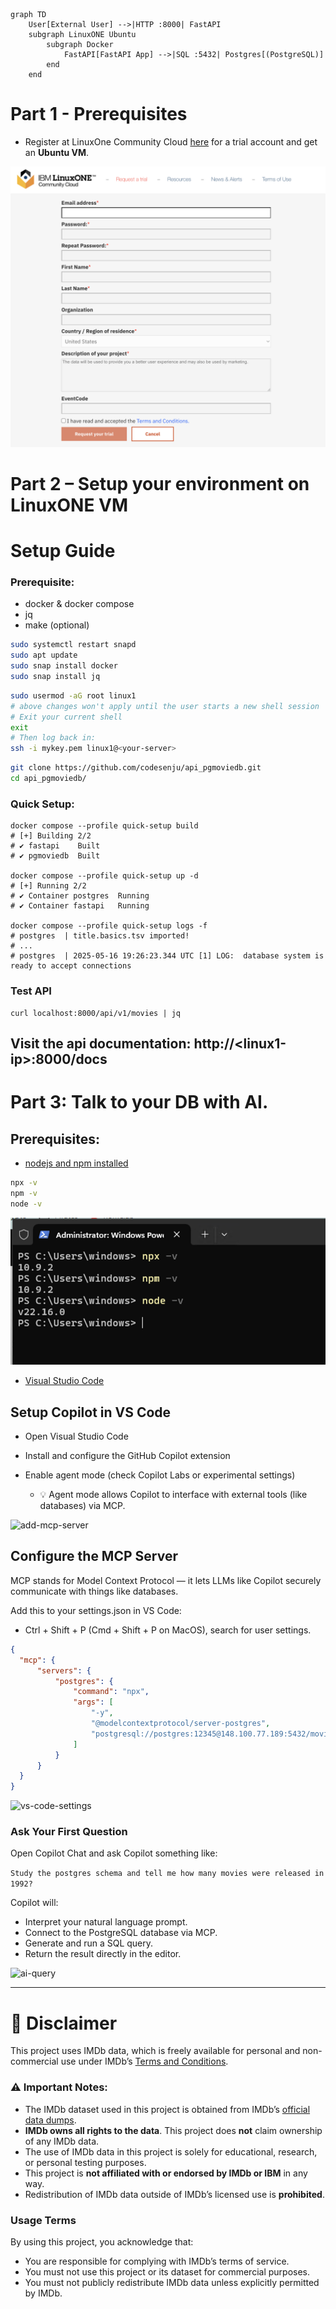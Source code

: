 
```mermaid

graph TD
    User[External User] -->|HTTP :8000| FastAPI
    subgraph LinuxONE Ubuntu
        subgraph Docker
            FastAPI[FastAPI App] -->|SQL :5432| Postgres[(PostgreSQL)]
        end
    end

```
# Part 1 - Prerequisites

* Register at LinuxOne Community Cloud <a href="https://linuxone.cloud.marist.edu/#/register?flag=VM" target="_blank"  rel="noopener noreferrer">here</a> for a trial account and get an **Ubuntu VM**.

![register](images/ibm_linuxone_register.png)

# Part 2 – Setup your environment on LinuxONE VM
# Setup Guide

### Prerequisite:
- docker & docker compose
- jq
- make (optional)
```bash
sudo systemctl restart snapd
sudo apt update
sudo snap install docker
sudo snap install jq
```
```bash
sudo usermod -aG root linux1
# above changes won't apply until the user starts a new shell session
# Exit your current shell
exit
# Then log back in:
ssh -i mykey.pem linux1@<your-server>
```
```bash
git clone https://github.com/codesenju/api_pgmoviedb.git
cd api_pgmoviedb/
```
### Quick Setup:
```shell
docker compose --profile quick-setup build
# [+] Building 2/2
# ✔ fastapi    Built
# ✔ pgmoviedb  Built

docker compose --profile quick-setup up -d
# [+] Running 2/2
# ✔ Container postgres  Running 
# ✔ Container fastapi   Running

docker compose --profile quick-setup logs -f
# postgres  | title.basics.tsv imported!
# ...
# postgres  | 2025-05-16 19:26:23.344 UTC [1] LOG:  database system is ready to accept connections
```
### Test API

```shell
curl localhost:8000/api/v1/movies | jq 
```
## Visit the api documentation: http://\<linux1-ip\>:8000/docs


# Part 3: Talk to your DB with AI.
## Prerequisites:
- [nodejs and npm installed](https://nodejs.org/en/download/)
```bash
npx -v
npm -v
node -v
```
![nodejs](./images/nodejs.png)
- [Visual Studio Code](https://code.visualstudio.com/download)

## Setup Copilot in VS Code
- Open Visual Studio Code
- Install and configure the GitHub Copilot extension
- Enable agent mode (check Copilot Labs or experimental settings)

    - 💡 Agent mode allows Copilot to interface with external tools (like databases) via MCP.

![add-mcp-server](./images/gifs/setup-copilot.gif)

## Configure the MCP Server

MCP stands for Model Context Protocol — it lets LLMs like Copilot securely communicate with things like databases.

Add this to your settings.json in VS Code:

- Ctrl + Shift + P (Cmd + Shift + P on MacOS), search for user settings.

```json
{
  "mcp": {
      "servers": {
          "postgres": {
              "command": "npx",
              "args": [
                  "-y",
                  "@modelcontextprotocol/server-postgres",
                  "postgresql://postgres:12345@148.100.77.189:5432/movie"
              ]
          }
      }
  }
}
```

![vs-code-settings](./images/gifs/add-mcp-server.gif)

### Ask Your First Question
Open Copilot Chat and ask Copilot something like:

`Study the postgres schema and tell me how many movies were released in 1992?`

Copilot will:

- Interpret your natural language prompt.
- Connect to the PostgreSQL database via MCP.
- Generate and run a SQL query.
- Return the result directly in the editor.

![ai-query](./images/gifs/query.gif)

---

# 📜 Disclaimer

This project uses IMDb data, which is freely available for personal and non-commercial use under IMDb’s [Terms and Conditions](https://www.imdb.com/conditions).

### ⚠️ Important Notes:

- The IMDb dataset used in this project is obtained from IMDb’s [official data dumps](https://datasets.imdbws.com/).
- **IMDb owns all rights to the data**. This project does **not** claim ownership of any IMDb data.
- The use of IMDb data in this project is solely for educational, research, or personal testing purposes.
- This project is **not affiliated with or endorsed by IMDb or IBM** in any way.
- Redistribution of IMDb data outside of IMDb’s licensed use is **prohibited**.

### Usage Terms

By using this project, you acknowledge that:

- You are responsible for complying with IMDb’s terms of service.
- You must not use this project or its dataset for commercial purposes.
- You must not publicly redistribute IMDb data unless explicitly permitted by IMDb.

